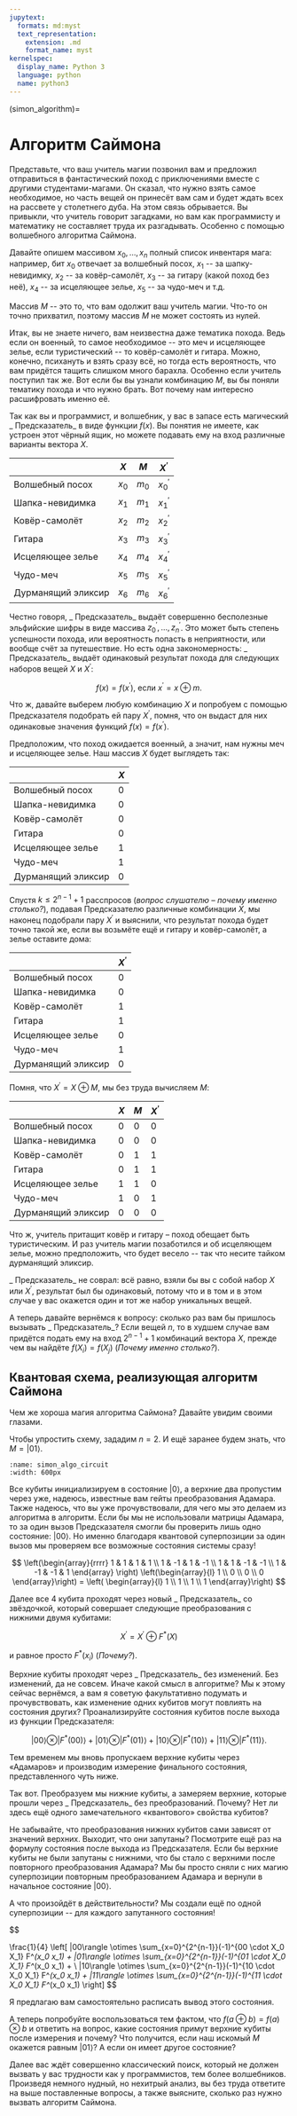 ```yaml
---
jupytext:
  formats: md:myst
  text_representation:
    extension: .md
    format_name: myst
kernelspec:
  display_name: Python 3
  language: python
  name: python3
---
```


(simon_algorithm)=

# Алгоритм Саймона

Представьте, что ваш учитель магии позвонил вам и предложил отправиться в фантастический поход с приключениями вместе с другими студентами-магами.
Он сказал, что нужно взять самое необходимое, но часть вещей он принесёт вам сам и будет ждать всех на рассвете у столетнего дуба. На этом связь обрывается.
Вы привыкли, что учитель говорит загадками, но вам как программисту и математику не составляет труда их разгадывать. Особенно с помощью волшебного алгоритма Саймона.

Давайте опишем массивом  $x_0, \dots, x_n$ полный список инвентаря мага: например, бит $x_0$ отвечает за волшебный посох, $x_1$ -- за шапку-невидимку, $x_2$ -- за ковёр-самолёт, $x_3$ -- за гитару (какой поход без неё), $x_4$ -- за исцеляющее зелье, $x_5$ -- за чудо-меч и т.д. 

Массив $M$ -- это то, что вам одолжит ваш учитель магии. Что-то он точно прихватил, поэтому массив $M$ не может состоять из нулей.

Итак, вы не знаете ничего, вам неизвестна даже тематика похода. Ведь если он военный, то самое необходимое -- это меч и исцеляющее зелье, если туристический -- то ковёр-самолёт и гитара. Можно, конечно, психануть и взять сразу всё, но тогда есть вероятность, что вам придётся тащить слишком много барахла. Особенно если учитель поступил так же. Вот если бы вы узнали комбинацию $M$, вы бы поняли тематику похода и что нужно брать. Вот почему нам интересно расшифровать именно её.

Так как вы и программист, и волшебник, у вас в запасе есть магический _ Предсказатель_ в виде функции $f(x)$. Вы понятия не имеете, как устроен этот чёрный ящик, но можете подавать ему на вход различные варианты вектора $X$.


<center>

|                    | $X$   | $M$   | $X^\prime$      |
|--------------------|-------|-------|----------------|
| Волшебный посох    | $x_0$ | $m_0$ | $x^\prime_0$   |
| Шапка-невидимка    | $x_1$ | $m_1$ | $x^ \prime _1$ |
| Ковёр-самолёт      | $x_2$ | $m_2$ | $x^ \prime _2$ |
| Гитара             | $x_3$ | $m_3$ | $x^ \prime _3$ |
| Исцеляющее зелье   | $x_4$ | $m_4$ | $x^ \prime _4$ |
| Чудо-меч           | $x_5$ | $m_5$ | $x^ \prime _5$ |
| Дурманящий эликсир | $x_6$ | $m_6$ | $x^ \prime _6$ |

</center>


Честно говоря, _ Предсказатель_ выдаёт совершенно бесполезные эльфийские шифры в виде массива $z^\prime_0, \dots, z^\prime_n$. Это может быть степень успешности похода, или вероятность попасть в неприятности, или вообще счёт за путешествие. Но есть одна закономерность: _ Предсказатель_ выдаёт одинаковый результат похода для следующих наборов вещей $X$ и $X^\prime$:

$$f(x) = f(x^\prime),\ \text{если} \ x^\prime = x \oplus m.$$

Что ж, давайте выберем любую комбинацию $X$ и попробуем с помощью Предсказателя подобрать ей пару $X^\prime$, помня, что он выдаст для них одинаковые значения функций $f(x) = f(x^\prime)$.

Предположим, что поход ожидается военный, а значит, нам нужны меч и исцеляющее зелье. Наш массив $X$ будет выглядеть так:

|                    | $X$   |
|--------------------|-------|
| Волшебный посох    | $0$ |
| Шапка-невидимка    | $0$ |
| Ковёр-самолёт      | $0$ |
| Гитара             | $0$ |
| Исцеляющее зелье   | $1$ |
| Чудо-меч           | $1$ |
| Дурманящий эликсир | $0$ |


Спустя $k \leq 2^{n-1}+1$ расспросов (_вопрос слушателю – почему именно столько?_), подавая Предсказателю различные комбинации $X$, мы наконец подобрали пару $X^\prime$ и выяснили, что результат похода будет точно такой же, если вы возьмёте ещё и гитару и ковёр-самолёт, а зелье оставите дома:

|                    | $X^\prime$ |
|--------------------|------------|
| Волшебный посох    | $0$        |
| Шапка-невидимка    | $0$        |
| Ковёр-самолёт      | $1$        |
| Гитара             | $1$        |
| Исцеляющее зелье   | $0$        |
| Чудо-меч           | $1$        |
| Дурманящий эликсир | $0$        |

Помня, что $X^\prime = X \oplus M$, мы без труда вычисляем $M$:

|                    | $X$ | $M$ | $X^\prime$ |
|--------------------|-----|-----|------------|
| Волшебный посох    | $0$ | $0$ | $0$        |
| Шапка-невидимка    | $0$ | $0$ | $0$        |
| Ковёр-самолёт      | $0$ | $1$ | $1$        |
| Гитара             | $0$ | $1$ | $1$        |
| Исцеляющее зелье   | $1$ | $1$ | $0$        |
| Чудо-меч           | $1$ | $0$ | $1$        |
| Дурманящий эликсир | $0$ | $0$ | $0$        |

Что ж, учитель притащит ковёр и гитару – поход обещает быть туристическим. И раз учитель магии позаботился и об исцеляющем зелье, можно предположить, что будет весело -- так что несите тайком дурманящий эликсир.

_ Предсказатель_ не соврал: всё равно, взяли бы вы с собой набор $X$ или $X^\prime$, результат был бы одинаковый, потому что и в том и в этом случае у вас окажется один и тот же набор уникальных вещей.

А теперь давайте вернёмся к вопросу: сколько раз вам бы пришлось вызывать _ Предсказатель_? Если вещей $n$, то в худшем случае вам придётся подать ему на вход $2^{n-1} + 1$ комбинаций вектора $X$, прежде чем вы найдёте $f(X_i) = f(X_j)$ (_Почему именно столько?_).

## Квантовая схема, реализующая алгоритм Саймона

Чем же хороша магия алгоритма Саймона? Давайте увидим своими глазами.

Чтобы упростить схему, зададим $n = 2$. И ещё заранее будем знать, что $M = | 01 \rangle$.


```{figure} /_static/qcblock/simon_algorithm/simon_algo_circuit.png
:name: simon_algo_circuit
:width: 600px
```

Все кубиты инициализируем в состояние $|0\rangle$, а верхние два пропустим через уже, надеюсь, известные вам гейты преобразования Адамара. Также надеюсь, что вы уже прочувствовали, для чего мы это делаем из алгоритма в алгоритм. Если бы мы не использовали матрицы Адамара, то за один вызов Предсказателя смогли бы проверить лишь одно состояние: $|00\rangle$. Но именно благодаря квантовой суперпозиции за один вызов мы проверяем все возможные состояния системы сразу!

$$
\left(\begin{array}{rrrr}
1 & 1 & 1 & 1 \\
1 & -1 & 1 & -1 \\
1 & 1 & -1 & -1 \\
1 & -1 & -1 & 1
\end{array}
\right)
\left(\begin{array}{l}
1 \\
0 \\
0 \\
0
\end{array}\right) = \left( \begin{array}{l}
1 \\
1 \\
1 \\
1
\end{array}\right)
$$

Далее все 4 кубита проходят через новый _ Предсказатель_ со звёздочкой, который совершает следующие преобразования с нижними двумя кубитами: 

$$X^\prime = X^\prime \oplus F^*(X)$$

и равное просто $F^*(x_i)$ (_Почему?_).

Верхние кубиты проходят через _ Предсказатель_ без изменений. Без изменений, да не совсем. Иначе какой смысл в алгоритме? Мы к этому сейчас вернёмся, а вам я советую факультативно подумать и прочувствовать, как изменение одних кубитов могут повлиять на состояния других? Проанализируйте состояния кубитов после выхода из функции Предсказателя:

$$|00\rangle \otimes | F^*(00) \rangle + |01\rangle  \otimes | F^*(01) \rangle + |10\rangle  \otimes | F^*(10) \rangle + |11\rangle  \otimes | F^*(11) \rangle.$$

Тем временем мы вновь пропускаем верхние кубиты через «Адамаров» и производим измерение финального состояния, представленного чуть ниже.

Так вот. Преобразуем мы нижние кубиты, а замеряем верхние, которые прошли через _ Предсказатель_ без преобразований. Почему? Нет ли здесь ещё одного замечательного «квантового» свойства кубитов?

Не забывайте, что преобразования нижних кубитов сами зависят от значений верхних. Выходит, что они запутаны? Посмотрите ещё раз на формулу состояния после выхода из Предсказателя. Если бы верхние кубиты не были запутаны с нижними, что бы стало с верхними после повторного преобразования Адамара? Мы бы просто сняли с них магию суперпозиции повторным преобразованием Адамара и вернули в начальное состояние $|00\rangle$.

А что произойдёт в действительности? Мы создали ещё по одной суперпозиции -- для каждого запутанного состояния!
 
$$

\frac{1}{4} \left[ |00\rangle \otimes \sum_{x=0}^{2^{n-1}}(-1)^{00 \cdot X_0 X_1} F^*(x_0 x_1) + 
|01\rangle \otimes \sum_{x=0}^{2^{n-1}}(-1)^{01 \cdot X_0 X_1} F^*(x_0 x_1) + \\
|10\rangle \otimes \sum_{x=0}^{2^{n-1}}(-1)^{10 \cdot X_0 X_1} F^*(x_0 x_1)  + 
|11\rangle \otimes \sum_{x=0}^{2^{n-1}}(-1)^{11 \cdot X_0 X_1} F^*(x_0 x_1)  \right]
$$
 
Я предлагаю вам самостоятельно расписать вывод этого состояния.

А теперь попробуйте воспользоваться тем фактом, что $f(a \oplus b) = f(a) \otimes b$ и ответить на вопрос, какие состояния примут верхние кубиты после измерения и почему? Что получится, если наш искомый $M$ окажется равным $|01\rangle$? А если он имеет другое состояние?

Далее вас ждёт совершенно классический поиск, который не должен вызвать у вас трудности как у программистов, тем более волшебников. Произведя немного нудный, но нехитрый анализ, вы без труда ответите на выше поставленные вопросы, а также выясните, сколько раз нужно вызвать алгоритм Саймона.





